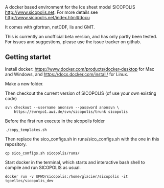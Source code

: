 A docker based environment for the Ice sheet model SICOPOLIS http://www.sicopolis.net.
For more details see http://www.sicopolis.net/index.html#docu

It comes with gfortran, netCDF, lis and GMT.

This is currently an unofficial beta version, and has only partly been tested. For issues and suggestions, please use the issue tracker on github.


## Getting startet

Install docker: https://www.docker.com/products/docker-desktop for Mac and Windows, and https://docs.docker.com/install/ for Linux.

Make a new folder.

Then checkout the current version of SICOPOLIS (of use your own existing code)

```
svn checkout --username anonsvn --password anonsvn \
    https://swrepo1.awi.de/svn/sicopolis/trunk sicopolis

```

Before the first run execute in the sicopolis folder

```
./copy_templates.sh
```

Then replace the sico_configs.sh in runs/sico_configs.sh with the one in this repository.


```
cp sico_configs.sh sicopolis/runs/
```

Start docker in the terminal, which starts and interactive bash shell to compile and run SICOPOLIS as usual.
```
docker run -v $PWD/sicopolis:/home/glacier/sicopolis -it tgoelles/sicopolis_dev
```



